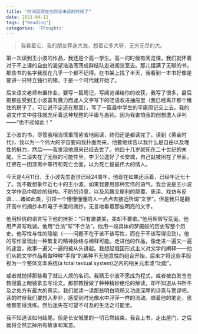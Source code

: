 ```yaml
---
title: "时间就停在他将读未读的时候了"
date: 2021-04-11
tags: ["Reading"]
categories: 'Thoughts'
---
```


> 我看着它，我的朋友葬身大海，想着它多大呀，无穷无尽的大。

第一次读到王小波的作品，我还是个高一学生。高一的时候有阅览课，我们就怀着对于不上课的自由的渴望浩浩荡荡成群结队走进阅览室去。那儿摆满了无聊的书，那些书的名字我现在几乎一个都不记得。在书架上找了半天，我看到一本书好像是要讲一只特立独行的猪。于是一个时代就开始了。

后来语文老师布置作业，要写一篇周记，写阅览课给你的收获。我写了很多，最后把那些受到王小波富有魔力而迷人文字写下的呓语收进抽屉里（我已经离开那个租住的房子了，可它说不定还在那里），写了一篇最中学生的平庸周记交上去。我的语文作文中往往就充斥着这种规整的平庸与愚钝。因为我害怕我的创想遭人评判——“也不过如此！”  

王小波的书，尽管我相当慎重而紧省地阅读，终归还是都读完了。读到《黄金时代》，我以为一个伟大的宇宙要向我扑面而来，他要继续告以我什么是自由以及理性的魅力，然后——我发现他原来已经去世了。他四十几岁就死在二十世纪的末尾。王二消失在了无限的可能性里。李卫公造好了长安城，自己就被困在了里面。红拂在一团漆黑中等待和死亡会面，以为死亡是最伟大的情人。

今天是4月11日，王小波先生逝世已经24周年。他现在如果还活着，已经年近七十了。我不敢想象年近七十的王小波。如果我要用那种宏伟的语气，我会说是王小波文学作品中精妙的结构，不断的诗意，以及风趣又犀利的颠覆、亵渎、戏仿与反讽……诸如此类，引领一个懵懵懂懂的人一点点去接近所谓“文学”。但是我只是翻开高中的摘抄本和电子书里的摘抄，无言地看着那些明亮的文字。

他用轻佻的语言写下他的挫折：“只有歌要美，美却不要歌。”他用理智写荒诞。他用严肃写戏谑。他用“合法”写“不合法”。他用一段具体的梦魇般的历史写整个历史。他写性与性的隐喻（——问题不在于该不该写性，而在于不该写得没劲）。他的写作呈现出一种繁复的精神脉络与阐释可能。走进他的作品，像走进一遍又一遍的迷宫，故事一遍又一遍的被从头讲起。我想起俄国形式主义对文学的阐释——他们从把文学作品看做种种“手段”的某种不无随意性的组合开始，后来才将这些手段视为一个整体文本系统(a total textual system)之内的相关元素或“功能”。

或者就抛掉那些看了就让人烦的名词。我猜王小波不愿成为程式，或者被白发苍苍教授戴上眼镜拿去写论文。那群教授做了种种精妙绝伦的解读，却不知道从书所不及之处方有最大的真实。我们就读一读那些明白晓畅又功底深厚的诗意与荒谬吧。读的时候我们要想入非非，感受到时光像水中浮萍一样的流动。顺着他的笔走，思维都变得洗练。然后迷失在可望不可及的生活之可能里。

我不知道该如何结尾。但是长安城里的一切已然结束。我合上书，走出屋门，之后就将全然忘掉所有故事和寓意。